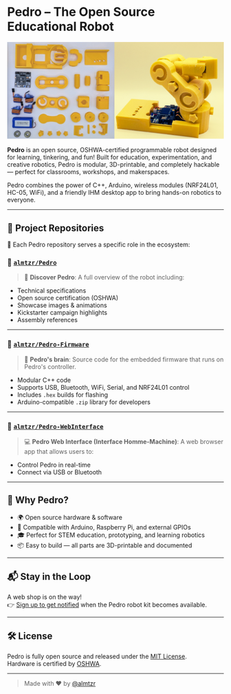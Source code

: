 # Pedro – The Open Source Educational Robot

![Pedro Robot Cover](https://github.com/almtzr/Pedro/blob/main/img/pedro_kit.png)

**Pedro** is an open source, OSHWA-certified programmable robot designed for learning, tinkering, and fun! Built for education, experimentation, and creative robotics, Pedro is modular, 3D-printable, and completely hackable — perfect for classrooms, workshops, and makerspaces.

Pedro combines the power of C++, Arduino, wireless modules (NRF24L01, HC-05, WiFi), and a friendly IHM desktop app to bring hands-on robotics to everyone.

---

## 🚀 Project Repositories

🔧 Each Pedro repository serves a specific role in the ecosystem:

### 📘 [`almtzr/Pedro`](https://github.com/almtzr/Pedro)
> 🔎 **Discover Pedro**: A full overview of the robot including:
- Technical specifications  
- Open source certification (OSHWA)  
- Showcase images & animations  
- Kickstarter campaign highlights  
- Assembly references  

---

### 📂 [`almtzr/Pedro-Firmware`](https://github.com/almtzr/PedroRobot)
> 🧠 **Pedro's brain**: Source code for the embedded firmware that runs on Pedro's controller.  
- Modular C++ code  
- Supports USB, Bluetooth, WiFi, Serial, and NRF24L01 control  
- Includes `.hex` builds for flashing  
- Arduino-compatible `.zip` library for developers  

---

### 📂 [`almtzr/Pedro-WebInterface`](https://github.com/almtzr/Pedro-IHM)
> 💻 **Pedro Web Interface (Interface Homme-Machine)**: A web browser app that allows users to:
- Control Pedro in real-time  
- Connect via USB or Bluetooth  

---

## 🧩 Why Pedro?

- 🌍 Open source hardware & software  
- 🔌 Compatible with Arduino, Raspberry Pi, and external GPIOs  
- 🎓 Perfect for STEM education, prototyping, and learning robotics  
- 📦 Easy to build — all parts are 3D-printable and documented  

---

## 📬 Stay in the Loop

A web shop is on the way!  
👉 [Sign up to get notified](https://pedrobot.com) when the Pedro robot kit becomes available.

---

## 🛠️ License

Pedro is fully open source and released under the [MIT License](LICENSE).  
Hardware is certified by [OSHWA](https://certification.oshwa.org/fr000025.html).

---

> Made with ❤️ by [@almtzr](https://github.com/almtzr)
